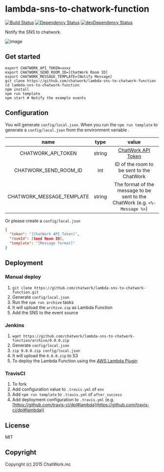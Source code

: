 # lambda-sns-to-chatwork-function

[![Build Status](https://travis-ci.org/chatwork/lambda-sns-to-chatwork-function.svg?branch=develop)](https://travis-ci.org/chatwork/lambda-sns-to-chatwork-function)
[![Dependency Status](https://david-dm.org/chatwork/lambda-sns-to-chatwork-function.png?theme=shields.io)](https://david-dm.org/chatwork/lambda-sns-to-chatwork-function)
[![devDependency Status](https://david-dm.org/chatwork/lambda-sns-to-chatwork-function/dev-status.png?theme=shields.io)](https://david-dm.org/chatwork/lambda-sns-to-chatwork-function#info=devDependencies)

Notify the SNS to chatwork.

![image](https://cloud.githubusercontent.com/assets/7764002/8642031/f3adc224-2958-11e5-901a-c9adfacd156f.png)


## Get started

```
export CHATWORK_API_TOKEN=xxxx
export CHATWORK_SEND_ROOM_ID=[ChatWork Room ID]
export CHATWORK_MESSAGE_TEMPLATE=[Notify Message]
git clone https://github.com/chatwork/lambda-sns-to-chatwork-function
cd lambda-sns-to-chatwork-function
npm install
npm run template
npm start # Notify the example events
```

## Configuration

You will generate `config/local.json`. When you run the `npm run template` to generate a `config/local.json` from the environment variable .


| name | type | value |
| :--: | :--: | :--: |
| CHATWORK_API_TOKEN | string | [ChatWork API Token](http://developer.chatwork.com/ja/authenticate.html) |
| CHATWORK_SEND_ROOM_ID | int | ID of the room to be sent to the ChatWork |
| CHATWORK_MESSAGE_TEMPLATE | string | The format of the message to be sent to the ChatWork (e.g. `<%- Message %>`) |

Or please create a `config/local.json`

```json
{
  "token": "[ChatWork API Token]",
  "roomId": [Send Room ID],
  "template": "[Message format]"
}
```

## Deployment

### Manual deploy

1. `git clone https://github.com/chatwork/lambda-sns-to-chatwork-function.git`
1. Generate `config/local.json`
2. Run the `npm run archive` tasks
3. It will upload the `archive.zip` as Lambda Function
4. Add the SNS to the event source

### Jenkins

1. `wget https://github.com/chatwork/lambda-sns-to-chatwork-function/archive/0.0.0.zip`
2. Generate `config/local.json`
3. `zip 0.0.0.zip config/local.json`
4. It will upload the `0.0.0.zip` to S3
5. To deploy the Lambda Function using the [AWS Lambda Plugin](https://wiki.jenkins-ci.org/display/JENKINS/AWS+Lambda+Plugin)

### TravisCI

1. To fork
2. Add configuration value to `.travis.yml` of `env`
3. Add `npm run template` to `.travis.yml` of `after_success`
4. Add deployment configuration to `.travis.yml` (e.g. [https://github.com/travis-ci/dpl#lambda](https://github.com/travis-ci/dpl#lambda))

## License

MIT

## Copyright

Copyright (c) 2015 ChatWork.inc
